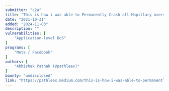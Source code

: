 ```yaml
---
submitter: "c2a"
title: "This is how i was able to Permanently Crash all Mapillary users within minutes"
date: "2021-10-31"
added: "2024-11-03"
description: ""
vulnerabilities: [
    "Application-level DoS"
]
programs: [
    "Meta / Facebook"
]
authors: [
    "Abhishek Pathak (@pathleax)"
]
bounty: "undisclosed"
link: "https://pathleax.medium.com/this-is-how-i-was-able-to-permanently-crash-all-mapillary-users-within-minutes-c7276def5a94"
---
```





